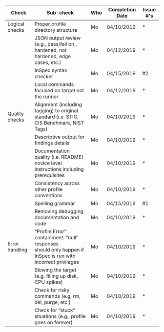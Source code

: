 | Check          | Sub-check                                                                         | Who | Completion Date | Issue #'s |
|----------------|-----------------------------------------------------------------------------------|-----|-----------------|-----------|
|Logical checks| Proper profile directory structure							|Mo|04/10/2019|*|
| |JSON output review (e.g., pass/fail on ,<br>hardened, not hardened, edge cases, etc.)|Mo|04/12/2019|*|
| |InSpec syntax checker|Mo|04/15/2019 |#2|
| |Local commands focused on target not the runner|Mo|04/12/2019|*|
|Quality checks|Alignment (including tagging) to original<br> standard (i.e. STIG, CIS Benchmark, NIST Tags)|Mo|04/10/2019|*|
| |Descriptive output for findings details|Mo|04/10/2019|*|
| |Documentation quality (i.e. README)<br> novice level instructions including prerequisites|Mo|04/10/2019|*|
| |Consistency across other profile conventions |Mo|04/10/2019|*|
| |Spelling grammar|Mo|04/15/2019 |#1|
| |Removing debugging documentation and code|Mo|04/10/2019|*|
| Error handling |“Profile Error” containment: “null” responses <br>should only happen if InSpec is run with incorrect privileges|Mo|04/10/2019|*|
| |Slowing the target (e.g. filling up disk, CPU spikes)|Mo|04/10/2019|*|
| |Check for risky commands (e.g. rm, del, purge, etc.)|Mo|04/10/2019|*|
| |Check for “stuck” situations (e.g., profile goes on forever)|Mo|04/10/2019|*|
